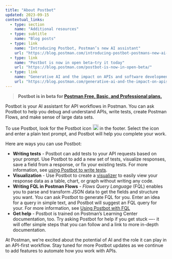 ```yaml
---
title: "About Postbot"
updated: 2023-09-15
contextual_links:
  - type: section
    name: "Additional resources"
  - type: subtitle
    name: "Blog posts"
  - type: link
    name: "Introducing Postbot, Postman’s new AI assistant"
    url: "https://blog.postman.com/introducing-postbot-postmans-new-ai-assistant/"
  - type: link
    name: "Postbot is now in open beta—try it today"
    url: "https://blog.postman.com/postbot-is-now-in-open-beta/"
  - type: link
    name: "Generative AI and the impact on APIs and software development"
    url: "https://blog.postman.com/generative-ai-and-the-impact-on-apis-and-software-development/"
---
```


> **Postbot is in beta for [Postman Free, Basic, and Professional plans.](https://www.postman.com/pricing/)**

Postbot is your AI assistant for API workflows in Postman. You can ask Postbot to help you debug and understand APIs, write tests, create Postman Flows, and make sense of large data sets.

To use Postbot, look for the Postbot icon <img alt="Postbot icon" src="https://assets.postman.com/postman-docs/v10/icon-postbot-v10-16.jpg#icon" width="18px"> in the footer. Select the icon and enter a plain text prompt, and Postbot will help you complete your work.

Here are ways you can use Postbot:

* **Writing tests** - Postbot can add tests to your API requests based on your prompt. Use Postbot to add a new set of tests, visualize responses, save a field from a response, or fix your existing tests. For more information, see [using Postbot to write tests](/docs/writing-scripts/test-scripts#using-postbot-to-write-tests).
* **Visualization** - Use Postbot to create a [visualizer](/docs/sending-requests/visualizer/) to easily view your response data as a  table, chart, or graph without writing any code.
* **Writing FQL in Postman Flows** - _Flows Query Language_ (FQL) enables you to parse and transform JSON data to get the fields and structure you want. You can ask Postbot to generate FQL for you. Enter an idea for a query in simple text, and Postbot will suggest an FQL query for your. For more information, see [Using Postbot with FQL](/docs/postman-flows/flows-query-language/introduction-to-fql/#using-postbot-with-fql)
* **Get help** - Postbot is trained on Postman’s Learning Center documentation, too. Try asking Postbot for help if you get stuck —- it will offer simple steps that you can follow and a link to more in-depth documentation.

At Postman, we're excited about the potential of AI and the role it can play in an API-first workflow. Stay tuned for more Postbot updates as we continue to add features to automate how you work with APIs.
